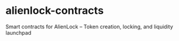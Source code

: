 # alienlock-contracts
Smart contracts for AlienLock – Token creation, locking, and liquidity launchpad
